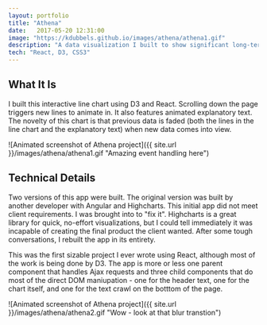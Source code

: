 ```yaml
---
layout: portfolio
title: "Athena"
date:   2017-05-20 12:31:00
image: "https://kdubbels.github.io/images/athena/athena1.gif"
description: "A data visualization I built to show significant long-term trends in healthcare and medical services for athenahealth, Inc."
tech: "React, D3, CSS3"
---
```



## What It Is

I built this interactive line chart using D3 and React. Scrolling down the page triggers new lines to animate in. It also features animated explanatory text. The novelty of this chart is that previous data is faded (both the lines in the line chart and the explanatory text) when new data comes into view.

![Animated screenshot of Athena project]({{ site.url }}/images/athena/athena1.gif "Amazing event handling here")

## Technical Details

Two versions of this app were built. The original version was built by another developer with Angular and Highcharts. This initial app did not meet client requirements. I was brought into to "fix it". Highcharts is a great library for quick, no-effort visualizations, but I could tell immediately it was incapable of creating the final product the client wanted. After some tough conversations, I rebuilt the app in its entirety.

This was the first sizable project I ever wrote using React, although most of the work is being done by D3. The app is more or less one parent component that handles Ajax requests and three child components that do most of the direct DOM maniupation - one for the header text, one for the chart itself, and one for the text crawl on the botttom of the page.

![Animated screenshot of Athena project]({{ site.url }}/images/athena/athena2.gif "Wow - look at that blur transtion")